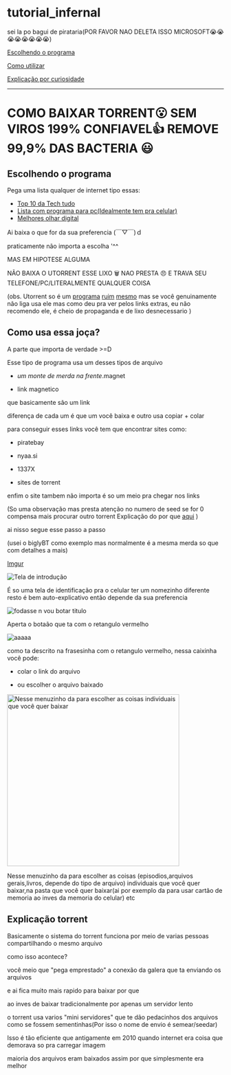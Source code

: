 # tutorial_infernal
sei la po bagui de pirataria(POR FAVOR NAO DELETA ISSO MICROSOFT😭😭😭😭😭😭😭😭)

[Escolhendo o programa](#Escolhendo-o-programa)

[Como utilizar](#Como-usa-essa-joça)

[Explicação por curiosidade](#explica%C3%A7%C3%A3o-torrent)

----------

# COMO BAIXAR TORRENT😮 SEM VIROS 199% CONFIAVEL👍 REMOVE 99,9% DAS BACTERIA 😃

## Escolhendo o programa 

Pega uma lista qualquer de internet tipo essas:

- [Top 10 da Tech tudo](https://www.tecmundo.com.br/torrent/63188-10-melhores-clientes-torrent-android.htm)
- [Lista com programa para pc(Idealmente tem pra celular)](https://www.apptuts.net/tutorial/mac/top-6-alternativas-ao-utorrent/) 
- [Melhores olhar digital](https://olhardigital.com.br/2018/09/25/dicas-e-tutoriais/os-melhores-programas-de-download-de-torrent-para-windows-e-android/)



Ai baixa o que for da sua preferencia (￣▽￣)ｄ

praticamente não importa a escolha '^^

MAS EM HIPOTESE ALGUMA 

NÃO BAIXA O UTORRENT ESSE LIXO 🗑 NAO PRESTA 😠 E TRAVA SEU TELEFONE/PC/LITERALMENTE QUALQUER COISA

(obs. Utorrent so é um [programa](https://www.oficinadanet.com.br/microsoft/22466-utorrent-enfrenta-novos-problemas-antivirus-identifica-cliente-como-ameaca) [ruim](https://olhardigital.com.br/2019/12/06/noticias/utorrent-e-reconhecido-como-ameaca-por-softwares-antivirus/) [mesmo](https://www.techtudo.com.br/noticias/2015/03/utorrent-usa-seu-computador-para-minerar-bitcoins-entenda-polemica.ghtml) mas se você genuinamente não liga usa ele mas como deu pra ver pelos links extras, eu não recomendo ele, é cheio de propaganda e de lixo desnecessario )

## Como usa essa joça?

A parte que importa de verdade >=D

Esse tipo de programa usa um desses tipos de arquivo

- *um monte de merda na frente*.magnet

- link magnetico

que basicamente são um link

diferença de cada um é que um você baixa e outro usa copiar + colar

para conseguir esses links você tem que encontrar sites como:

- piratebay

- nyaa.si

- 1337X

- sites de torrent

enfim o site tambem não importa é so um meio pra chegar nos links

(So uma observação mas presta atenção no numero de seed se for 0 compensa mais procurar outro torrent
Explicação do por que [aqui](#explica%C3%A7%C3%A3o-torrent)
)

ai nisso segue esse passo a passo

(usei o biglyBT como exemplo mas normalmente é a mesma merda so que com detalhes a mais)

[Imgur](https://imgur.com/8C1UAAx)

![Tela de introdução](https://i.imgur.io/Qs7EqWx_d.webp?maxwidth=640&shape=thumb&fidelity=medium)

É so uma tela de identificação pra o celular ter um nomezinho diferente 
resto é bem auto-explicativo então depende da sua preferencia

![fodasse n vou botar titulo](https://i.imgur.io/8C1UAAx_d.webp?maxwidth=640&shape=thumb&fidelity=medium)

Aperta o botaão que ta com o retangulo vermelho

![aaaaa](https://i.imgur.io/A5I53Zg_d.webp?maxwidth=640&shape=thumb&fidelity=medium)

como ta descrito na frasesinha com o retangulo vermelho, nessa caixinha você pode:

- colar o link do arquivo

- ou escolher o arquivo baixado

<img src="https://image.winudf.com/v2/image1/Y29tLmJpZ2x5YnQuYW5kcm9pZC5jbGllbnRfc2NyZWVuXzNfMTU4NDk4MzMwN18wNDM/screen-3.jpg?fakeurl=1" alt="Nesse menuzinho da para escolher as coisas individuais que você quer baixar" height="400" >

Nesse menuzinho da para escolher as coisas (episodios,arquivos gerais,livros, depende do tipo de arquivo) individuais que você quer baixar,na pasta que você quer baixar(ai por exemplo da para usar cartão de memoria ao inves da memoria do celular) etc


## Explicação torrent

Basicamente o sistema do torrent funciona por meio de varias pessoas compartilhando o mesmo arquivo

como isso acontece?

você meio que "pega emprestado" a conexão da galera que ta enviando os arquivos

e ai fica muito mais rapido para baixar por que

ao inves de baixar tradicionalmente por apenas um servidor lento

o torrent usa varios "mini servidores" que te dão pedacinhos dos arquivos como se fossem sementinhas(Por isso o nome de envio é semear/seedar)

Isso é tão eficiente que antigamente em 2010 quando internet era coisa que demorava so pra carregar imagem

maioria dos arquivos eram baixados assim por que simplesmente era melhor



